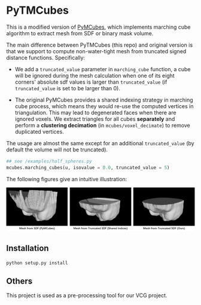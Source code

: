 # PyTMCubes

This is a modified version of [PyMCubes](https://github.com/pmneila/PyMCubes), which implements marching cube algorithm to extract mesh from SDF or binary mask volume.

The main difference between PyTMCubes (this repo) and original version is that we support to compute non-water-tight mesh from truncated signed distance functions. Specifically:

- We add a `truncated_value` parameter in `marching_cube` function, a cube will be ignored during the mesh calculation when one of its eight corners' absolute sdf values is larger than `truncated_value` (if `truncated_value` is set to be larger than 0). 

- The original PyMCubes provides a shared indexing strategy in marching cube process, which means they would re-use the computed vertices in triangulation. This may lead to degenerated faces when there are ignored voxels. We extract triangles for all cubes **separately** and perform a **clustering decimation** (in `mcubes/voxel_decimate`) to remove duplicated vertices.

The usage are almost the same except for an additional `truncated_value` (by default the volume will not be truncated).

```python
## see /examples/half_spheres.py
mcubes.marching_cubes(u, isovalue = 0.0, truncated_value = 5)
```

The following figures give an intuitive illustration:

![](./images/mcubes.png)

## Installation
```
python setup.py install
```

## Others
This project is used as a pre-processing tool for our VCG project.
